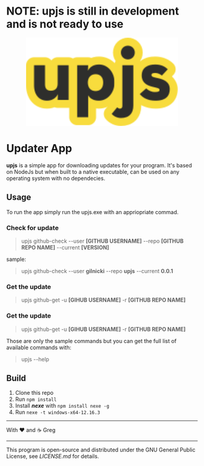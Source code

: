 # NOTE: upjs is still in development and is not ready to use


<p align="center">
  <a href="https://nodejs.org/">
    <img
      alt="Node.js"
      src="https://github.com//gilnicki/upjs/blob/develop/res/logo.svg?raw=true"
      width="400"
    />
  </a>
</p>

# Updater App

**upjs** is a simple app for downloading updates for your program. It's based on NodeJs but when built to a native executable, can be used on any operating system with no dependecies.

## Usage
To run the app simply run the upjs.exe with an appriopriate commad. 

### Check for update
>upjs github-check --user **[GITHUB USERNAME]** --repo **[GITHUB REPO NAME]** --current **[VERSION]** 

sample:
> upjs github-check --user **gilnicki** --repo **upjs** --current **0.0.1** 

### Get the update
>upjs github-get -u **[GIHUB USERNAME]** -r **[GITHUB REPO NAME]**

### Get the update
>upjs github-get -u **[GIHUB USERNAME]** -r **[GITHUB REPO NAME]**


Those are only the sample commands but you can get the full list of available commands with:
>upjs --help

## Build
1. Clone this repo
2. Run `npm install`
3. Install ***nexe*** with `npm install nexe -g`
4. Run `nexe -t windows-x64-12.16.3`
---

With ❤ and ☕ Greg

---
This program is open-source and distributed under the GNU General Public License, see *LICENSE.md* for details.


